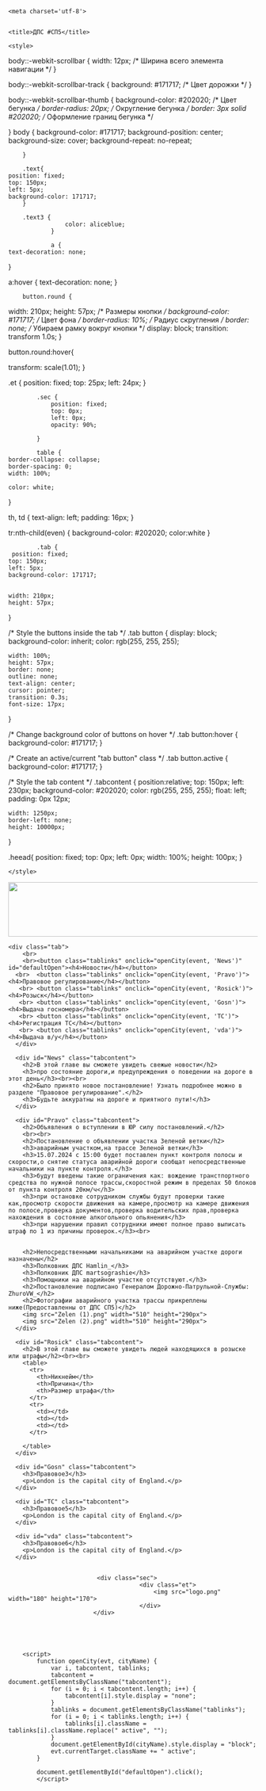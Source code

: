 <html>
<head>
    <link rel="icon" href="logo.png" type="image/png">

    

    <meta charset='utf-8'>


    <title>ДПС #СП5</title>

    <style>
        


body::-webkit-scrollbar {
  width: 12px; /* Ширина всего элемента навигации */
}

body::-webkit-scrollbar-track {
  background: #171717; /* Цвет дорожки */
}

body::-webkit-scrollbar-thumb {
  background-color: #202020; /* Цвет бегунка */
  border-radius: 20px; /* Округление бегунка */
  border: 3px solid #202020; /* Оформление границ бегунка */
  
}
body {
    background-color: #171717; 
    background-position: center; 
            background-size: cover; 
            background-repeat: no-repeat; 

            
        }

        .text{
    position: fixed;
    top: 150px;
    left: 5px;
    background-color: 171717;
        }

        .text3 {
                    color: aliceblue;
                }

                a {
    text-decoration: none;
   
   }

   a:hover {
   text-decoration: none;
   }

        button.round {     
 width: 210px; height: 57px; /* Размеры кнопки */
 background-color: #171717; /* Цвет фона */
 border-radius: 10%; /* Радиус скругления */
 border: none; /* Убираем рамку вокруг кнопки */
 display: block;
transition: transform 1.0s;
}



   button.round:hover{

transform: scale(1.01);
}


.et {
                position: fixed;
                top: 25px;
                left: 24px;
            }

            .sec {
                position: fixed;
                top: 0px;
                left: 0px;
                opacity: 90%;

            }

            table {
    border-collapse: collapse;
    border-spacing: 0;
    width: 100%;
    
    color: white;
}

th, td {
    text-align: left;
    padding: 16px;
}

tr:nth-child(even) {
    background-color: #202020;
    color:white
}


            .tab {
     position: fixed;
    top: 150px;
    left: 5px;
    background-color: 171717;
                
    
    width: 210px;
    height: 57px;
}

/* Style the buttons inside the tab */
.tab button {
    display: block;
    background-color: inherit;
    color: rgb(255, 255, 255);
    
    width: 100%;
    height: 57px;
    border: none;
    outline: none;
    text-align: center;
    cursor: pointer;
    transition: 0.3s;
    font-size: 17px;
    
}

/* Change background color of buttons on hover */
.tab button:hover {
    background-color: #171717;
}

/* Create an active/current "tab button" class */
.tab button.active {
    background-color: #171717;
}

/* Style the tab content */
.tabcontent {
    position:relative;
    top: 150px;
    left: 230px;
    background-color: #202020;
    color: rgb(255, 255, 255);
    float: left;
    padding: 0px 12px;
    
    width: 1250px;
    border-left: none;
    height: 10000px;

}

.heead{
position: fixed;
top: 0px;
left: 0px;
    width: 100%;
    height: 100px;
}

    </style>
</head>

<body>

 <div class="heead">
  <img src="nasa.jpg" width="2160" height="110px">

 </div>

    <div class="tab">
        <br>
        <br><button class="tablinks" onclick="openCity(event, 'News')" id="defaultOpen"><h4>Новости</h4></button>
      <br>  <button class="tablinks" onclick="openCity(event, 'Pravo')"><h4>Правовое регулирование</h4></button>
       <br> <button class="tablinks" onclick="openCity(event, 'Rosick')"><h4>Розыск</h4></button>
       <br> <button class="tablinks" onclick="openCity(event, 'Gosn')"><h4>Выдача госномера</h4></button>
       <br> <button class="tablinks" onclick="openCity(event, 'TC')"><h4>Регистрация ТС</h4></button>
       <br> <button class="tablinks" onclick="openCity(event, 'vda')"><h4>Выдача в/у</h4></button>
      </div>

      <div id="News" class="tabcontent">
        <h2>В этой главе вы сможете увидеть свежые новости</h2>
        <h3>про состояние дороги,и предупреждения о поведении на дороге в этот день</h3><br><br>
        <h2>Было принято новое постановление! Узнать подробнее можно в разделе "Правовое регулирование".</h2>
        <h3>Будьте аккуратны на дороге и приятного пути!</h3>
      </div>

      <div id="Pravo" class="tabcontent">
        <h2>Объявления о вступлении в ЮР силу постановлений.</h2>
        <br><br>
        <h2>Постановление о объявлении участка Зеленой ветки</h2>
        <h3>аварийным участком,на трассе Зеленой ветки</h3>
        <h3>15.07.2024 с 15:00 будет поставлен пункт контроля полосы и скорости,о снятие статуса аварийной дороги сообщат непосредственные начальники на пункте контроля.</h3>
        <h3>будут введены такие ограничения как: вождение транстпортного средства по нужной полосе трассы,скоростной режим в пределах 50 блоков от пункта контроля 20км/ч</h3>
        <h3>при остановке сотрудником службы будут проверки такие как,просмотр скорости движения на камере,просмотр на камере движения по полосе,проверка документов,проверка водительских прав,проверка нахождения в состояние алкогольного опьянения</h3>
        <h3>при нарушении правил сотрудники имеют полное право выписать штраф по 1 из причины проверок.</h3><br>


        <h2>Непосредственными начальниками на аварийном участке дороги назначены</h2>
        <h3>Полковник ДПС Hamlin_</h3>
        <h3>Полковник ДПС martsograshie</h3>
        <h3>Помощники на аварийном участке отсутствуют.</h3>
        <h2>Постановление подписано Генералом Дорожно-Патрульной-Службы: ZhuroVW_</h2>
        <h2>Фотографии аварийного участка трассы прикреплены ниже(Предоставленны от ДПС СП5)</h2>
        <img src="Zelen (1).png" width="510" height="290px">
        <img src="Zelen (2).png" width="510" height="290px">
      </div>

      <div id="Rosick" class="tabcontent">
        <h2>В этой главе вы сможете увидеть людей находящихся в розыске или штрафы</h2><br><br>
        <table>
          <tr>
            <th>Никнейм</th>
            <th>Причина</th>
            <th>Размер штрафа</th>
          </tr>
          <tr>
            <td></td>
            <td></td>
            <td></td>
          </tr>

        </table>
      </div>

      <div id="Gosn" class="tabcontent">
        <h3>Правовое3</h3>
        <p>London is the capital city of England.</p>
      </div>

      <div id="TC" class="tabcontent">
        <h3>Правовое5</h3>
        <p>London is the capital city of England.</p>
      </div>

      <div id="vda" class="tabcontent">
        <h3>Правовое6</h3>
        <p>London is the capital city of England.</p>
      </div>


                             <div class="sec">
                                         <div class="et">
                                             <img src="logo.png" width="180" height="170">
                                         </div>
                            </div>
    

          


        <script>
            function openCity(evt, cityName) {
                var i, tabcontent, tablinks;
                tabcontent = document.getElementsByClassName("tabcontent");
                for (i = 0; i < tabcontent.length; i++) {
                    tabcontent[i].style.display = "none";
                }
                tablinks = document.getElementsByClassName("tablinks");
                for (i = 0; i < tablinks.length; i++) {
                    tablinks[i].className = tablinks[i].className.replace(" active", "");
                }
                document.getElementById(cityName).style.display = "block";
                evt.currentTarget.className += " active";
            }
            
            document.getElementById("defaultOpen").click();
            </script>
</body>


</html>
